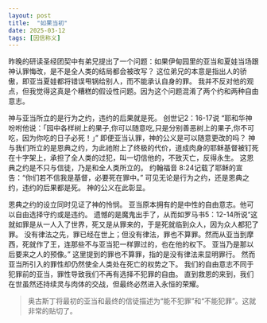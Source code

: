```yaml
---
layout: post
title:  "如果当初"
date: 2025-03-12
tags: [因信称义]
---
```


昨晚的研读圣经团契中有弟兄提出了一个问题：如果伊甸园里的亚当和夏娃当场跟神认罪悔改，是不是全人类的结局都会被改写？
这位弟兄的本意是指出人的骄傲，即亚当夏娃都将错误甩锅给别人，而不能承认自身的罪。
我并不反对他的观点，但我觉得这真是个糟糕的假设性问题。因为这个问题混淆了两个约和两种自由意志。

神与亚当所立的是行为之约，违约的后果就是死。
创世记‬2：16-17说 “耶和华神吩咐他说：「园中各样树上的果子,你可以随意吃,只是分别善恶树上的果子,你不可吃，因为你吃的日子必死！」”
即便亚当认罪，神的公义是可以随意更改的吗？
神与我们所立的是恩典之约，为此祂附上了终极的代价，道成肉身的耶稣基督被钉死在十字架上，承担了全人类的过犯，叫一切信他的，不致灭亡，反得永生。
这恩典之约是不只与信徒，乃是和全人类所立的。
约翰福音‬ ‭8‬:‭24记载了耶稣的宣告：“你们若不信我是基督，必要死在罪中。”
可见无论是行为之约，还是恩典之约，违约的后果都是死。
神的公义在此彰显。

恩典之约的设立同时见证了神的怜悯。
亚当原本拥有的是中性的自由意志。他可以自由选择守约或是违约。
遗憾的是魔鬼出手了，从而如罗马书‬‭5：12-14‬所说“这就如罪是从一人入了世界，死又是从罪来的，于是死就临到众人，因为众人都犯了罪。
没有律法之先，罪已经在世上；但没有律法，罪也不算罪。然而从亚当到摩西，死就作了王，连那些不与亚当犯一样罪过的，也在他的权下。
亚当乃是那以后要来之人的预像。”
这里提到的罪也不算罪，指的是没有律法来显明罪行。
然而亚当所引入的罪性却仍然使全人类处在死亡的权势之下。
我们的自由意志不同于犯罪前的亚当，罪性导致我们不再有选择不犯罪的自由。
直到救恩的来到，我们在世虽然还持续灵与肉体的交战，但最终必然进入永恒的荣耀。

>奥古斯丁将最初的亚当和最终的信徒描述为“能不犯罪”和“不能犯罪”。这就非常的贴切了。
